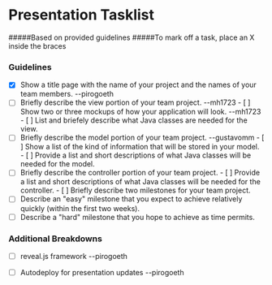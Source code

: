 # Presentation Tasklist

#####Based on provided guidelines
#####To mark off a task, place an X inside the braces

### Guidelines
- [x] Show a title page with the name of your project and the names of your team members. --pirogoeth
- [ ] Briefly describe the view portion of your team project. --mh1723
      - [ ] Show two or three mockups of how your application will look.  --mh1723
      - [ ] List and briefely describe what Java classes are needed for the view.
- [ ] Briefly describe the model portion of your team project. --gustavomm
      - [ ] Show a list of the kind of information that will be stored in your model.
      - [ ] Provide a list and short descriptions of what Java classes will be needed for the model.
- [ ] Briefly describe the controller portion of your team project.
      - [ ] Provide a list and short descriptions of what Java classes will be needed for the controller.
      - [ ] Briefly describe two milestones for your team project.
- [ ] Describe an "easy" milestone that you expect to achieve relatively quickly (within the first two weeks).
- [ ] Describe a "hard" milestone that you hope to achieve as time permits.

### Additional Breakdowns
- [ ] reveal.js framework --pirogoeth
- [ ] Autodeploy for presentation updates --pirogoeth




